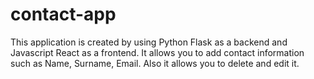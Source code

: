 # contact-app
This application is created by using Python Flask as a backend and Javascript React as a frontend. It allows you to add contact information such as Name, Surname, Email. Also it allows you to delete and edit it. 
